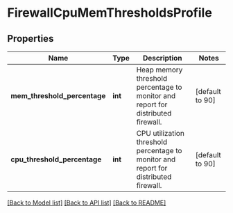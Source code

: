 # FirewallCpuMemThresholdsProfile

## Properties
Name | Type | Description | Notes
------------ | ------------- | ------------- | -------------
**mem_threshold_percentage** | **int** | Heap memory threshold percentage to monitor and report for distributed firewall. | [default to 90]
**cpu_threshold_percentage** | **int** | CPU utilization threshold percentage to monitor and report for distributed firewall. | [default to 90]

[[Back to Model list]](../README.md#documentation-for-models) [[Back to API list]](../README.md#documentation-for-api-endpoints) [[Back to README]](../README.md)

